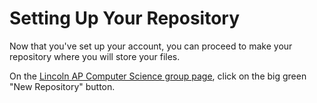 # Setting Up Your Repository

Now that you've set up your account, you can proceed to make your repository where you will store your files.

On the [Lincoln AP Computer Science group page](https://github.com/Lincoln-AP-Computer-Science), click on the big green "New Repository" button.
